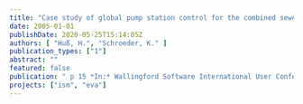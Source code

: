 ```yaml
---
title: "Case study of global pump station control for the combined sewerage of Berlin"
date: 2005-01-01
publishDate: 2020-05-25T15:14:05Z
authors: [ "Huß, H.", "Schroeder, K." ]
publication_types: ["1"]
abstract: ""
featured: false
publication: " p 15 *In:* Wallingford Software International User Conference. Howbery Park, Oxfordshire, England. 14. -15.9.2005"
projects: ["ism", "eva"]
---
```


